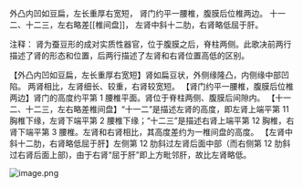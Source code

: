 外凸内凹如豆扁，左长重厚右宽短，
肾门约平一腰椎，腹膜后位椎两边。
十一二、十二三，左右略差[[椎间盘]]，
左肾中斜十二肋，右肾略低屈于肝。

注释：
肾为蚕豆形的成对实质性器官，位于腹膜之后，脊柱两侧。此歌决前两行描述了肾的形态和位置，后两行描述了左肾和右肾位置高低的区别。

【外凸内凹如豆扁，左长重厚右宽短】肾如扁豆状，外侧缘隆凸，内侧缘中部凹陷。
两肾相比，左肾细长、较重，右肾较宽短。
【肾门约平一腰椎，腹膜后位椎两边】肾门的高度约平第 1 腰椎平面。肾位于脊柱两侧、腹膜后间隙内。
【十一二、十二三，左右略差椎间盘】“十一二”是描述左肾的高度，即左肾上端平第 11 胸椎下缘，左肾下端平第 2 腰椎下缘；“十二三”是描述右肾上端平第 12 胸椎，右肾下端平第 3 腰椎。左肾和右肾相比，其高度差约为一椎间盘的高度。
【左肾中斜十二肋，右肾略低屈于肝】左侧第 12 肋斜过左肾后面中部（而右侧第 12 肋斜过右肾后面上部)，由于右肾“屈于肝”即上方毗邻肝，故比左肾略低。

![image.png](https://picgo18719498306.oss-cn-guangzhou.aliyuncs.com/20250808145042434.png)
